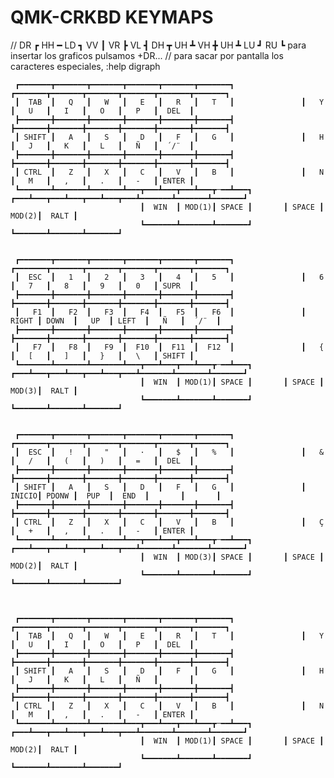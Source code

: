 #   QMK-CRKBD KEYMAPS


//  DR ┏ HH ━ LD ┓ VV ┃ VR ┣ VL ┫ DH ┳ UH ┻ VH ╋ UH ┻ LU ┛ RU ┗ para insertar los graficos pulsamos <ctrl-k>+DR...
//  para sacar por pantalla los caracteres especiales, :help digraph



     ┏━━━━━━━┳━━━━━━━┳━━━━━━━┳━━━━━━━┳━━━━━━━┳━━━━━━━┓               ┏━━━━━━━┳━━━━━━━┳━━━━━━━┳━━━━━━━┳━━━━━━━┳━━━━━━━┓
     ┃  TAB  ┃   Q   ┃   W   ┃   E   ┃   R   ┃   T   ┃               ┃   Y   ┃   U   ┃   I   ┃   O   ┃   P   ┃  DEL  ┃
     ┣━━━━━━━╋━━━━━━━╋━━━━━━━╋━━━━━━━╋━━━━━━━╋━━━━━━━┫               ┣━━━━━━━╋━━━━━━━╋━━━━━━━╋━━━━━━━╋━━━━━━━╋━━━━━━━┫
     ┃ SHIFT ┃   A   ┃   S   ┃   D   ┃   F   ┃   G   ┃               ┃   H   ┃   J   ┃   K   ┃   L   ┃   Ñ   ┃  ´/¨  ┃
     ┣━━━━━━━╋━━━━━━━╋━━━━━━━╋━━━━━━━╋━━━━━━━╋━━━━━━━┫               ┣━━━━━━━╋━━━━━━━╋━━━━━━━╋━━━━━━━╋━━━━━━━╋━━━━━━━┫
     ┃ CTRL  ┃   Z   ┃   X   ┃   C   ┃   V   ┃   B   ┃               ┃   N   ┃   M   ┃   ,   ┃   .   ┃   -   ┃ ENTER ┃
     ┗━━━━━━━┻━━━━━━━┻━━━━━━━┻━━━┳━━━┻━━━┳━━━┻━━━┳─━━┻━━━┓       ┏━━━┻━━━┳━━━┻━━━┳━━━┻━━━┳━━━┻━━━━━━━┻━━━━━━━┻━━━━━━━┛
                                 ┃  WIN  ┃ MOD(1)┃ SPACE ┃       ┃ SPACE ┃ MOD(2)┃  RALT ┃
                                 ┗━━━━━━━┻━━━━━━━┻━━━━━━━┛       ┗━━━━━━━┻━━━━━━━┻━━━━━━━┛


     ┏━━━━━━━┳━━━━━━━┳━━━━━━━┳━━━━━━━┳━━━━━━━┳━━━━━━━┓               ┏━━━━━━━┳━━━━━━━┳━━━━━━━┳━━━━━━━┳━━━━━━━┳━━━━━━━┓
     ┃  ESC  ┃   1   ┃   2   ┃   3   ┃   4   ┃   5   ┃               ┃   6   ┃   7   ┃   8   ┃   9   ┃   0   ┃ SUPR  ┃
     ┣━━━━━━━╋━━━━━━━╋━━━━━━━╋━━━━━━━╋━━━━━━━╋━━━━━━━┫               ┣━━━━━━━╋━━━━━━━╋━━━━━━━╋━━━━━━━╋━━━━━━━╋━━━━━━━┫
     ┃   F1  ┃   F2  ┃   F3  ┃   F4  ┃   F5  ┃   F6  ┃               ┃ RIGHT ┃ DOWN  ┃   UP  ┃ LEFT  ┃   Ñ   ┃  ´/¨  ┃
     ┣━━━━━━━╋━━━━━━━╋━━━━━━━╋━━━━━━━╋━━━━━━━╋━━━━━━━┫               ┣━━━━━━━╋━━━━━━━╋━━━━━━━╋━━━━━━━╋━━━━━━━╋━━━━━━━┫
     ┃   F7  ┃   F8  ┃   F9  ┃  F10  ┃  F11  ┃  F12  ┃               ┃   {   ┃   [   ┃   ]   ┃   }   ┃   \   ┃ SHIFT ┃
     ┗━━━━━━━┻━━━━━━━┻━━━━━━━┻━━━┳━━━┻━━━┳━━━┻━━━┳─━━┻━━━┓       ┏━━━┻━━━┳━━━┻━━━┳━━━┻━━━┳━━━┻━━━━━━━┻━━━━━━━┻━━━━━━━┛
                                 ┃  WIN  ┃ MOD(1)┃ SPACE ┃       ┃ SPACE ┃ MOD(3)┃  RALT ┃
                                 ┗━━━━━━━┻━━━━━━━┻━━━━━━━┛       ┗━━━━━━━┻━━━━━━━┻━━━━━━━┛


     ┏━━━━━━━┳━━━━━━━┳━━━━━━━┳━━━━━━━┳━━━━━━━┳━━━━━━━┓               ┏━━━━━━━┳━━━━━━━┳━━━━━━━┳━━━━━━━┳━━━━━━━┳━━━━━━━┓
     ┃  ESC  ┃   !   ┃   "   ┃   ·   ┃   $   ┃   %   ┃               ┃   &   ┃   /   ┃   (   ┃   )   ┃   =   ┃  DEL  ┃
     ┣━━━━━━━╋━━━━━━━╋━━━━━━━╋━━━━━━━╋━━━━━━━╋━━━━━━━┫               ┣━━━━━━━╋━━━━━━━╋━━━━━━━╋━━━━━━━╋━━━━━━━╋━━━━━━━┫
     ┃ SHIFT ┃   A   ┃   S   ┃   D   ┃   F   ┃   G   ┃               ┃ INICIO┃ PDONW ┃  PUP  ┃  END  ┃       ┃       ┃
     ┣━━━━━━━╋━━━━━━━╋━━━━━━━╋━━━━━━━╋━━━━━━━╋━━━━━━━┫               ┣━━━━━━━╋━━━━━━━╋━━━━━━━╋━━━━━━━╋━━━━━━━╋━━━━━━━┫
     ┃ CTRL  ┃   Z   ┃   X   ┃   C   ┃   V   ┃   B   ┃               ┃   Ç   ┃   +   ┃   ,   ┃   .   ┃   -   ┃ ENTER ┃
     ┗━━━━━━━┻━━━━━━━┻━━━━━━━┻━━━┳━━━┻━━━┳━━━┻━━━┳─━━┻━━━┓       ┏━━━┻━━━┳━━━┻━━━┳━━━┻━━━┳━━━┻━━━━━━━┻━━━━━━━┻━━━━━━━┛
                                 ┃  WIN  ┃ MOD(3)┃ SPACE ┃       ┃ SPACE ┃ MOD(2)┃  RALT ┃
                                 ┗━━━━━━━┻━━━━━━━┻━━━━━━━┛       ┗━━━━━━━┻━━━━━━━┻━━━━━━━┛



     ┏━━━━━━━┳━━━━━━━┳━━━━━━━┳━━━━━━━┳━━━━━━━┳━━━━━━━┓               ┏━━━━━━━┳━━━━━━━┳━━━━━━━┳━━━━━━━┳━━━━━━━┳━━━━━━━┓
     ┃  TAB  ┃   Q   ┃   W   ┃   E   ┃   R   ┃   T   ┃               ┃   Y   ┃   U   ┃   I   ┃   O   ┃   P   ┃  DEL  ┃
     ┣━━━━━━━╋━━━━━━━╋━━━━━━━╋━━━━━━━╋━━━━━━━╋━━━━━━━┫               ┣━━━━━━━╋━━━━━━━╋━━━━━━━╋━━━━━━━╋━━━━━━━╋━━━━━━━┫
     ┃ SHIFT ┃   A   ┃   S   ┃   D   ┃   F   ┃   G   ┃               ┃   H   ┃   J   ┃   K   ┃   L   ┃   Ñ   ┃       ┃
     ┣━━━━━━━╋━━━━━━━╋━━━━━━━╋━━━━━━━╋━━━━━━━╋━━━━━━━┫               ┣━━━━━━━╋━━━━━━━╋━━━━━━━╋━━━━━━━╋━━━━━━━╋━━━━━━━┫
     ┃ CTRL  ┃   Z   ┃   X   ┃   C   ┃   V   ┃   B   ┃               ┃   N   ┃   M   ┃   ,   ┃   .   ┃   -   ┃ ENTER ┃
     ┗━━━━━━━┻━━━━━━━┻━━━━━━━┻━━━┳━━━┻━━━┳━━━┻━━━┳─━━┻━━━┓       ┏━━━┻━━━┳━━━┻━━━┳━━━┻━━━┳━━━┻━━━━━━━┻━━━━━━━┻━━━━━━━┛
                                 ┃  WIN  ┃ MOD(1)┃ SPACE ┃       ┃ SPACE ┃ MOD(2)┃  RALT ┃
                                 ┗━━━━━━━┻━━━━━━━┻━━━━━━━┛       ┗━━━━━━━┻━━━━━━━┻━━━━━━━┛